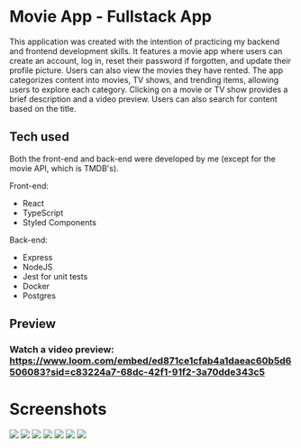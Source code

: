 # Movie App - Fullstack App

This application was created with the intention of practicing my backend and frontend development skills. It features a movie app where users can create an account, log in, reset their password if forgotten, and update their profile picture. Users can also view the movies they have rented. The app categorizes content into movies, TV shows, and trending items, allowing users to explore each category. Clicking on a movie or TV show provides a brief description and a video preview. Users can also search for content based on the title.

## Tech used

Both the front-end and back-end were developed by me (except for the movie API, which is TMDB's).

Front-end:

- React
- TypeScript
- Styled Components

Back-end:

- Express
- NodeJS
- Jest for unit tests
- Docker
- Postgres

## Preview

### Watch a video preview: https://www.loom.com/embed/ed871ce1cfab4a1daeac60b5d6506083?sid=c83224a7-68dc-42f1-91f2-3a70dde343c5

# Screenshots

<img src="./public/print1.png" />
<img src="./public/print2.png" />
<img src="./public/print3.png" />
<img src="./public/print4.png" />
<img src="./public/print5.png" />
<img src="./public/print6.png" />
<img src="./public/print7.png" />

